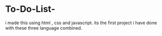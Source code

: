 # To-Do-List-
i  made this using html , css and javascript. its the first project i have done with these three language combined.
